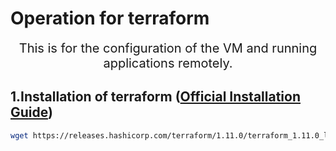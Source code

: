 # Operation for terraform

<div align="center">
  <span style="font-size:20px;">This is for the configuration of the VM and running applications remotely.</span>
</div>

## 1.Installation of terraform ([Official Installation Guide](https://developer.hashicorp.com/terraform/install))

```bash
wget https://releases.hashicorp.com/terraform/1.11.0/terraform_1.11.0_linux_amd64.zip
```
